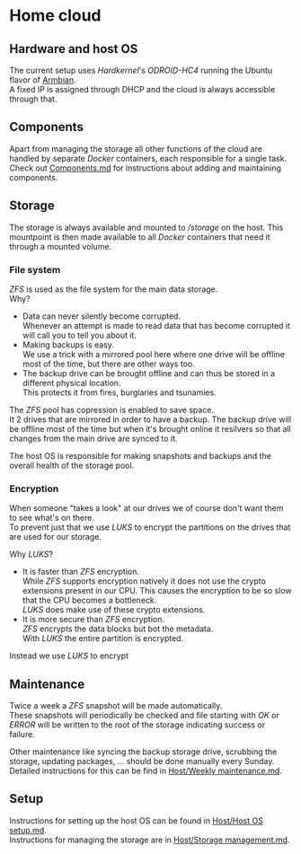 # Home cloud

## Hardware and host OS
The current setup uses *Hardkernel*'s *ODROID-HC4* running the Ubuntu flavor of [Armbian](https://www.armbian.com/odroid-hc4/).  
A fixed IP is assigned through DHCP and the cloud is always accessible through that.

## Components
Apart from managing the storage all other functions of the cloud are handled by separate *Docker* containers, each responsible for a single task.  
Check out [Components.md](<./Components.md>) for instructions about adding and maintaining components.

## Storage
The storage is always available and mounted to */storage* on the host. This mountpoint is then made available to all *Docker* containers that need it through a mounted volume.

### File system
*ZFS* is used as the file system for the main data storage.  
Why?
* Data can never silently become corrupted.  
Whenever an attempt is made to read data that has become corrupted it will call you to tell you about it.
* Making backups is easy.  
We use a trick with a mirrored pool here where one drive will be offline most of the time, but there are other ways too.
* The backup drive can be brought offline and can thus be stored in a different physical location.  
This protects it from fires, burglaries and tsunamies.

The *ZFS* pool has copression is enabled to save space.  
It 2 drives that are mirrored in order to have a backup. The backup drive will be offline most of the time but when it's brought online it resilvers so that all changes from the main drive are synced to it.

The host OS is responsible for making snapshots and backups and the overall health of the storage pool.

### Encryption
When someone "takes a look" at our drives we of course don't want them to see what's on there.  
To prevent just that we use *LUKS* to encrypt the partitions on the drives that are used for our storage.

Why *LUKS*?
* It is faster than *ZFS* encryption.  
While *ZFS* supports encryption natively it does not use the crypto extensions present in our CPU. This causes the encryption to be so slow that the CPU becomes a bottleneck.  
*LUKS* does make use of these crypto extensions.
* It is more secure than *ZFS* encryption.  
*ZFS* encrypts the data blocks but bot the metadata.  
With *LUKS* the entire partition is encrypted.

Instead we use *LUKS* to encrypt

## Maintenance
Twice a week a *ZFS* snapshot will be made automatically.  
These snapshots will periodically be checked and file starting with *OK* or *ERROR* will be written to the root of the storage indicating success or failure.

Other maintenance like syncing the backup storage drive, scrubbing the storage, updating packages, … should be done manually every Sunday.  
Detailed instructions for this can be find in [Host/Weekly maintenance.md](<Host/Weekly maintenance.md>).

## Setup
Instructions for setting up the host OS can be found in [Host/Host OS setup.md](<Host/Host OS setup.md>).  
Instructions for managing the storage are in [Host/Storage management.md](<Host/Storage management.md>).